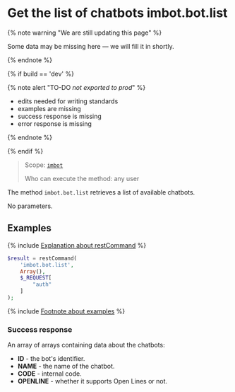# Get the list of chatbots imbot.bot.list

{% note warning "We are still updating this page" %}

Some data may be missing here — we will fill it in shortly.

{% endnote %}

{% if build == 'dev' %}

{% note alert "TO-DO _not exported to prod_" %}

- edits needed for writing standards
- examples are missing
- success response is missing
- error response is missing

{% endnote %}

{% endif %}

> Scope: [`imbot`](../scopes/permissions.md)
>
> Who can execute the method: any user

The method `imbot.bot.list` retrieves a list of available chatbots.

No parameters.

## Examples

{% include [Explanation about restCommand](./_includes/rest-command.md) %}

```php
$result = restCommand(
    'imbot.bot.list',
    Array(),
    $_REQUEST[
        "auth"
    ]
);
```

{% include [Footnote about examples](../../_includes/examples.md) %}

### Success response

An array of arrays containing data about the chatbots:

- **ID** - the bot's identifier.
- **NAME** - the name of the chatbot.
- **CODE** - internal code.
- **OPENLINE** - whether it supports Open Lines or not.